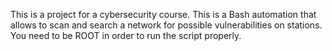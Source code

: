 This is a project for a cybersecurity course.
This is a Bash automation that allows to scan and search a network for possible vulnerabilities on stations.
You need to be ROOT in order to run the script properly.
